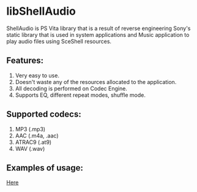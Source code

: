 # libShellAudio

ShellAudio is PS Vita library that is a result of reverse engineering Sony's static library that is used in system applications and Music application to play audio files using SceShell resources.

## Features:
1. Very easy to use.
2. Doesn't waste any of the resources allocated to the application.
3. All decoding is performed on Codec Engine.
4. Supports EQ, different repeat modes, shuffle mode.

## Supported codecs:
1. MP3 (.mp3)
2. AAC (.m4a, .aac)
3. ATRAC9 (.at9)
4. WAV (.wav)

## Examples of usage:
[Here](https://forum.devchroma.nl/index.php/topic,158.0.html)
